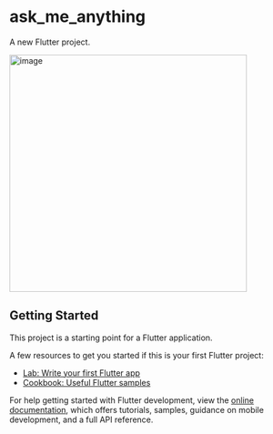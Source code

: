 # ask_me_anything

A new Flutter project.

<img width="417" alt="image" src="https://user-images.githubusercontent.com/78901936/211481895-5d80c0ab-48a8-4355-82e5-113fe552eb89.png">


## Getting Started

This project is a starting point for a Flutter application.

A few resources to get you started if this is your first Flutter project:

- [Lab: Write your first Flutter app](https://docs.flutter.dev/get-started/codelab)
- [Cookbook: Useful Flutter samples](https://docs.flutter.dev/cookbook)

For help getting started with Flutter development, view the
[online documentation](https://docs.flutter.dev/), which offers tutorials,
samples, guidance on mobile development, and a full API reference.
